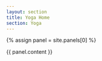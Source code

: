 ```yaml
---
layout: section
title: Yoga Home
section: Yoga
---
```

{% assign panel = site.panels[0] %}

{{ panel.content }}